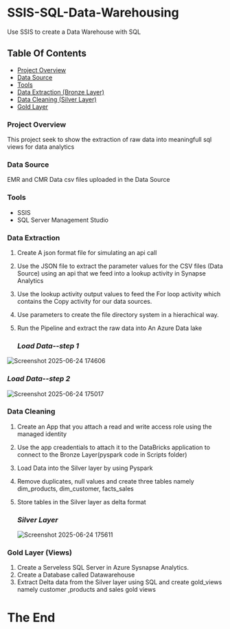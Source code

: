 # SSIS-SQL-Data-Warehousing
Use SSIS to create a Data Warehouse with SQL


## Table Of Contents

- [ Project Overview ](#Project-Overview)
- [ Data Source ](#Data-Source)
- [ Tools ](#Tools)
- [ Data Extraction (Bronze Layer) ](#Data-Extraction-(Bronze-Layer))
- [ Data Cleaning (Silver Layer) ](#Data-Cleaning-(Silver-Layer))
- [ Gold Layer](#Gold-Layer)


### Project Overview

This project seek to show the extraction of raw data into meaningfull sql views for data analytics 


### Data Source
EMR and CMR Data csv files uploaded in the Data Source

### Tools
- SSIS
- SQL Server Management Studio

### Data Extraction 
1. Create A json format file for simulating an api call
2. Use the JSON file to extract the parameter values for the CSV files (Data Source) using an api that we feed into a lookup activity in Synapse Analytics
3. Use the lookup activity output values to feed the For loop activity which contains the Copy activity for our data sources.
4. Use parameters to create the file directory system in a hierachical way.
5. Run the Pipeline and extract the raw data into An Azure Data lake

   ### *Load Data--step 1*
   
  ![Screenshot 2025-06-24 174606](https://github.com/user-attachments/assets/903e5825-fb6a-44d3-bd03-03e6d0687668)

   ### *Load Data--step 2*
  
  ![Screenshot 2025-06-24 175017](https://github.com/user-attachments/assets/e8bdde12-bf57-4a57-acfa-864127d65946)


### Data Cleaning 
1. Create an App that you attach a read and write access role using the managed identity
2. Use the app creadentials to attach it to the DataBricks application to connect to the Bronze Layer(pyspark code in Scripts folder)
3. Load Data into the Silver layer by using Pyspark
4. Remove duplicates, null values and create three tables namely dim_products, dim_customer, facts_sales
5. Store tables in the Silver layer as delta format
   

   ### *Silver Layer*
   ![Screenshot 2025-06-24 175611](https://github.com/user-attachments/assets/3e17e064-58cd-4307-aff4-1fe145cc681d)


### Gold Layer (Views)
1. Create a Serveless SQL Server in Azure Sysnapse Analytics.
2. Create a Database called Datawarehouse
3. Extract Delta data from the Silver layer using SQL and create gold_views namely customer ,products and sales gold views

   

 #  The End

